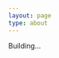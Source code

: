 ```yaml
---
layout: page
type: about
---
```


Building...


<script src="https://www.hackthebox.eu/badge/357237"></script>

